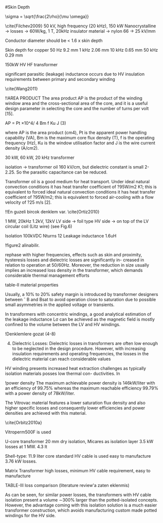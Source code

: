 #Skin Depth

\sigma = \sqrt{\frac{2\rho}{\mu \omega}}


\cite{Filchev2009}
50 kV, high frequency (20 kHz), 150 kW
Nanocrystalline -> losses -> 60W/kg, 1 T, 20kHz
insulator material -> nylon 66 -> 25 kV/mm

Conductor diameter should be < 1.6 x skin depth

Skin depth for copper
50 Hz	9.2 mm
1 kHz	2.06 mm
10 kHz	0.65 mm
50 kHz	0.29 mm

150kW HV HF transformer

significant parasitic (leakage) inductance occurs due to HV insulation requirements between primary and secondary winding


\cite{Wang2011}

!!AREA PRODUCT
The area product AP is the product of the winding window area and the cross-sectional area of the core, and it is a useful design parameter in selecting the core and the number of turns per volt [15].

AP = Pt ×10^4/ 4 Bm f Ku J (3)

where AP is the area product (cm4), Pt is the apparent power handling capability (VA), Bm is the maximum core flux density (T), f is the operating frequency (Hz), Ku is the window utilisation factor and J is the wire current density (A/cm2).


30 kW, 60 kW, 20 kHz transformer

isolation -> transformer oil 160 kV/cm, but dielectric constant is small 2-2.25. So the parasitic capacitance can be reduced.


Transformer oil is a good medium for heat transport. Under ideal natural convection conditions it has heat transfer coefficient of ?95W/m2 K1; this is equivalent to forced ideal natural convection conditions it has heat transfer coefficient of ?95W/m2; this is equivalent to forced air-cooling with a flow velocity of ?25 m/s [2].

!!En guzeli bircok denklem var.
\cite{Ortiz2010}

1 MW, 20kHz 1.2kV, 12kV
LV side -> foil type
HV side -> on top of the LV circular coil (Litz wire) (see Fig.6)

Isolation 100kVDC
Nturns 12
Leakage inductance 1.6uH

!figure2 alinabilir.

rephase
with higher frequencies, effects such as skin and proximity, hysteresis losses and dielectric losses are significantly in- creased in relation to operation at 50/60Hz. Moreover, the reduction in size usually implies an increased loss density in the transformer, which demands considerable thermal management efforts

table-II material properties

Usually, a 10% to 20% safety margin is introduced by transformer designers between ˆ
B and Bsat to avoid operation close to saturation due to possible small asymmetries in the applied voltage or transients.


In transformers with concentric windings, a good analytical estimation of the leakage inductance Lσ can be achieved as the magnetic field is mostly confined to the volume between the LV and HV windings.

!Denklemlere gozat (4-8)

4) Dielectric Losses: Dielectric losses in transformers are often
low enough to be neglected in the design procedure. However, with increasing insulation requirements and operating frequencies, the losses in the dielectric material can reach considerable values

HV winding presents increased heat extraction challenges as typically isolation materials posses low thermal con- ductivities. In

!power density
The maximum achievable 
power density is 146kW/liter with an efficiency of 99.75% whereas the maximum reachable efficiency 99.79% with a power density of 78kW/liter.

The Vitrovac material features a lower saturation flux density and also higher specific losses and consequently lower efficiencies and power densities are achieved with this material.

\cite{Orbitz2010a}

Vitroperm500F is used

U-core transformer
20 mm dry isolation, Micares as isolation layer
3.5 kW losses at 1 MW. 4.3 lt

Shell-type: 
11.9 liter core
standard HV cable is used easy to manufacture
3.76 kW losses.

Matrix Transformer
high losses, minimum HV cable requirement, easy to manufacture

TABLE-III loss comparison (literature review'a zaten eklenmis)

As can be seen, for similar power losses, the transformers with HV cable isolation present a volume ∼300% larger than the potted-isolated concepts. However, the advantage coming with this isolation solution is a much easier transformer construction, which avoids manufacturing custom made potted windings for the HV side.









